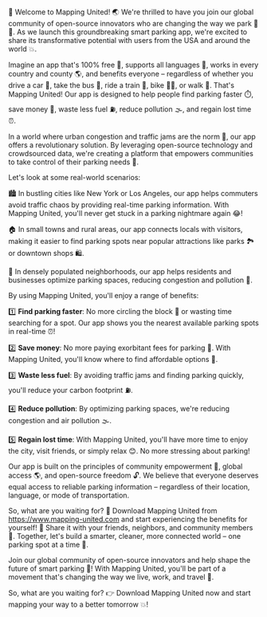 🎉 Welcome to Mapping United! 🌏 We're thrilled to have you join our global community of open-source innovators who are changing the way we park 🚗💨. As we launch this groundbreaking smart parking app, we're excited to share its transformative potential with users from the USA and around the world 💥.

Imagine an app that's 100% free 🤑, supports all languages 💬, works in every country and county 🌎, and benefits everyone – regardless of whether you drive a car 🚗, take the bus 🚌, ride a train 🚂, bike 🚴‍♀️, or walk 👣. That's Mapping United! Our app is designed to help people find parking faster ⏱️, save money 💸, waste less fuel ⛽️, reduce pollution 🌫️, and regain lost time ⏰.

In a world where urban congestion and traffic jams are the norm 🚧, our app offers a revolutionary solution. By leveraging open-source technology and crowdsourced data, we're creating a platform that empowers communities to take control of their parking needs 💪.

Let's look at some real-world scenarios:

🏙️ In bustling cities like New York or Los Angeles, our app helps commuters avoid traffic chaos by providing real-time parking information. With Mapping United, you'll never get stuck in a parking nightmare again 😂!

🏠 In small towns and rural areas, our app connects locals with visitors, making it easier to find parking spots near popular attractions like parks 🏞️ or downtown shops 🛍️.

💪 In densely populated neighborhoods, our app helps residents and businesses optimize parking spaces, reducing congestion and pollution 🌿.

By using Mapping United, you'll enjoy a range of benefits:

1️⃣ **Find parking faster**: No more circling the block 🔁 or wasting time searching for a spot. Our app shows you the nearest available parking spots in real-time ⏰!

2️⃣ **Save money**: No more paying exorbitant fees for parking 🤑. With Mapping United, you'll know where to find affordable options 💸.

3️⃣ **Waste less fuel**: By avoiding traffic jams and finding parking quickly, you'll reduce your carbon footprint ⛽️.

4️⃣ **Reduce pollution**: By optimizing parking spaces, we're reducing congestion and air pollution 🌫️.

5️⃣ **Regain lost time**: With Mapping United, you'll have more time to enjoy the city, visit friends, or simply relax 😊. No more stressing about parking!

Our app is built on the principles of community empowerment 💪, global access 🌎, and open-source freedom 🔓. We believe that everyone deserves equal access to reliable parking information – regardless of their location, language, or mode of transportation.

So, what are you waiting for? 🤔 Download Mapping United from https://www.mapping-united.com and start experiencing the benefits for yourself! 🎉 Share it with your friends, neighbors, and community members 👫. Together, let's build a smarter, cleaner, more connected world – one parking spot at a time 🌈.

Join our global community of open-source innovators and help shape the future of smart parking 🚀! With Mapping United, you'll be part of a movement that's changing the way we live, work, and travel 🚃.

So, what are you waiting for? 👉 Download Mapping United now and start mapping your way to a better tomorrow 💥!